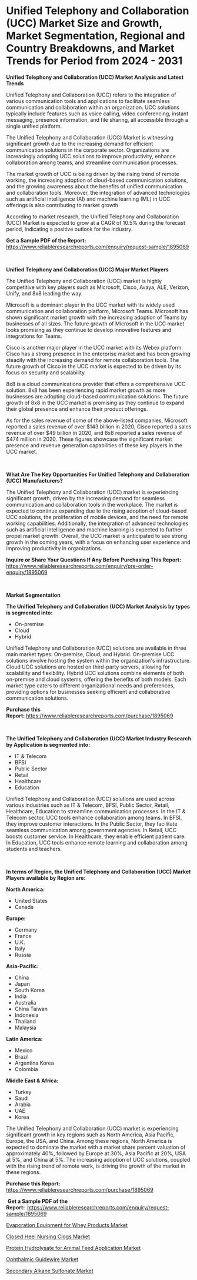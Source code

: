 <p><h1>Unified Telephony and Collaboration (UCC) Market Size and Growth, Market Segmentation, Regional and Country Breakdowns, and Market Trends for Period from 2024 -  2031</h1></p><p><strong>Unified Telephony and Collaboration (UCC) Market Analysis and Latest Trends</strong></p>
<p><p>Unified Telephony and Collaboration (UCC) refers to the integration of various communication tools and applications to facilitate seamless communication and collaboration within an organization. UCC solutions typically include features such as voice calling, video conferencing, instant messaging, presence information, and file sharing, all accessible through a single unified platform.</p><p>The Unified Telephony and Collaboration (UCC) Market is witnessing significant growth due to the increasing demand for efficient communication solutions in the corporate sector. Organizations are increasingly adopting UCC solutions to improve productivity, enhance collaboration among teams, and streamline communication processes.</p><p>The market growth of UCC is being driven by the rising trend of remote working, the increasing adoption of cloud-based communication solutions, and the growing awareness about the benefits of unified communication and collaboration tools. Moreover, the integration of advanced technologies such as artificial intelligence (AI) and machine learning (ML) in UCC offerings is also contributing to market growth.</p><p>According to market research, the Unified Telephony and Collaboration (UCC) Market is expected to grow at a CAGR of 10.5% during the forecast period, indicating a positive outlook for the industry.</p></p>
<p><strong>Get a Sample PDF of the Report:&nbsp;</strong> <a href="https://www.reliableresearchreports.com/enquiry/request-sample/1895069">https://www.reliableresearchreports.com/enquiry/request-sample/1895069</a></p>
<p>&nbsp;</p>
<p><strong>Unified Telephony and Collaboration (UCC) Major Market Players</strong></p>
<p><p>The Unified Telephony and Collaboration (UCC) market is highly competitive with key players such as Microsoft, Cisco, Avaya, ALE, Verizon, Unify, and 8x8 leading the way. </p><p>Microsoft is a dominant player in the UCC market with its widely used communication and collaboration platform, Microsoft Teams. Microsoft has shown significant market growth with the increasing adoption of Teams by businesses of all sizes. The future growth of Microsoft in the UCC market looks promising as they continue to develop innovative features and integrations for Teams.</p><p>Cisco is another major player in the UCC market with its Webex platform. Cisco has a strong presence in the enterprise market and has been growing steadily with the increasing demand for remote collaboration tools. The future growth of Cisco in the UCC market is expected to be driven by its focus on security and scalability.</p><p>8x8 is a cloud communications provider that offers a comprehensive UCC solution. 8x8 has been experiencing rapid market growth as more businesses are adopting cloud-based communication solutions. The future growth of 8x8 in the UCC market is promising as they continue to expand their global presence and enhance their product offerings.</p><p>As for the sales revenue of some of the above-listed companies, Microsoft reported a sales revenue of over $143 billion in 2020, Cisco reported a sales revenue of over $49 billion in 2020, and 8x8 reported a sales revenue of $474 million in 2020. These figures showcase the significant market presence and revenue generation capabilities of these key players in the UCC market.</p></p>
<p>&nbsp;</p>
<p><strong>What Are The Key Opportunities For Unified Telephony and Collaboration (UCC) Manufacturers?</strong></p>
<p><p>The Unified Telephony and Collaboration (UCC) market is experiencing significant growth, driven by the increasing demand for seamless communication and collaboration tools in the workplace. The market is expected to continue expanding due to the rising adoption of cloud-based UCC solutions, the proliferation of mobile devices, and the need for remote working capabilities. Additionally, the integration of advanced technologies such as artificial intelligence and machine learning is expected to further propel market growth. Overall, the UCC market is anticipated to see strong growth in the coming years, with a focus on enhancing user experience and improving productivity in organizations.</p></p>
<p><strong>Inquire or Share Your Questions If Any Before Purchasing This Report:</strong> <a href="https://www.reliableresearchreports.com/enquiry/pre-order-enquiry/1895069">https://www.reliableresearchreports.com/enquiry/pre-order-enquiry/1895069</a></p>
<p>&nbsp;</p>
<p><strong>Market Segmentation</strong></p>
<p><strong>The Unified Telephony and Collaboration (UCC) Market Analysis by types is segmented into:</strong></p>
<p><ul><li>On-premise</li><li>Cloud</li><li>Hybrid</li></ul></p>
<p><p>Unified Telephony and Collaboration (UCC) solutions are available in three main market types: On-premise, Cloud, and Hybrid. On-premise UCC solutions involve hosting the system within the organization's infrastructure. Cloud UCC solutions are hosted on third-party servers, allowing for scalability and flexibility. Hybrid UCC solutions combine elements of both on-premise and cloud systems, offering the benefits of both models. Each market type caters to different organizational needs and preferences, providing options for businesses seeking efficient and collaborative communication solutions.</p></p>
<p><strong>Purchase this Report:&nbsp;</strong><a href="https://www.reliableresearchreports.com/purchase/1895069">https://www.reliableresearchreports.com/purchase/1895069</a></p>
<p>&nbsp;</p>
<p><strong>The Unified Telephony and Collaboration (UCC) Market Industry Research by Application is segmented into:</strong></p>
<p><ul><li>IT & Telecom</li><li>BFSI</li><li>Public Sector</li><li>Retail</li><li>Healthcare</li><li>Education</li></ul></p>
<p><p>Unified Telephony and Collaboration (UCC) solutions are used across various industries such as IT & Telecom, BFSI, Public Sector, Retail, Healthcare, Education to streamline communication processes. In the IT & Telecom sector, UCC tools enhance collaboration among teams. In BFSI, they improve customer interactions. In the Public Sector, they facilitate seamless communication among government agencies. In Retail, UCC boosts customer service. In Healthcare, they enable efficient patient care. In Education, UCC tools enhance remote learning and collaboration among students and teachers.</p></p>
<p>&nbsp;</p>
<p><strong>In terms of Region, the Unified Telephony and Collaboration (UCC) Market Players available by Region are:</strong></p>
<p>
    <p> <strong> North America: </strong>
        <ul>
            <li>United States</li>
            <li>Canada</li>
        </ul>
        </p> 
    <p> <strong> Europe: </strong>
        <ul>
            <li>Germany</li>
            <li>France</li>
            <li>U.K.</li>
            <li>Italy</li>
            <li>Russia</li>
        </ul>
        </p> 
    <p> <strong> Asia-Pacific: </strong>
        <ul>
            <li>China</li>
            <li>Japan</li>
            <li>South Korea</li>
            <li>India</li>
            <li>Australia</li>
            <li>China Taiwan</li>
            <li>Indonesia</li>
            <li>Thailand</li>
            <li>Malaysia</li>
        </ul>
        </p> 
    <p> <strong> Latin America: </strong>
        <ul>
            <li>Mexico</li>
            <li>Brazil</li>
            <li>Argentina Korea</li>
            <li>Colombia</li>
        </ul>
        </p> 
    <p> <strong> Middle East & Africa: </strong>
        <ul>
            <li>Turkey</li>
            <li>Saudi</li>
            <li>Arabia</li>
            <li>UAE</li>
            <li>Korea</li>
        </ul>
    </p>
    </p>
<p><p>The Unified Telephony and Collaboration (UCC) market is experiencing significant growth in key regions such as North America, Asia Pacific, Europe, the USA, and China. Among these regions, North America is expected to dominate the market with a market share percent valuation of approximately 40%, followed by Europe at 30%, Asia Pacific at 20%, USA at 5%, and China at 5%. The increasing adoption of UCC solutions, coupled with the rising trend of remote work, is driving the growth of the market in these regions.</p></p>
<p><strong>Purchase this Report: </strong><a href="https://www.reliableresearchreports.com/purchase/1895069">https://www.reliableresearchreports.com/purchase/1895069</a></p>
<p>&nbsp;<strong>Get a Sample PDF of the Report:&nbsp;&nbsp;</strong><a href="https://www.reliableresearchreports.com/enquiry/request-sample/1895069">https://www.reliableresearchreports.com/enquiry/request-sample/1895069</a></p>
<p><strong></strong></p>
<p><p><a href="https://github.com/sofayahoo2023/Market-Research-Report-List-3/blob/main/evaporation-equipment-for-whey-products-market.md">Evaporation Equipment for Whey Products Market</a></p><p><a href="https://iodized-pantydraco-05c.notion.site/Closed-Heel-Nursing-Clogs-Market-Size-Growing-and-Forecasted-for-period-from-2024-2031-and-provide-6f269c97a84c4fc6b27a557860973a29">Closed Heel Nursing Clogs Market</a></p><p><a href="https://view.publitas.com/reportprime-1/protein-hydrolysate-for-animal-feed-application-market-offers-provide-insightful-data-for-the-time-period-from-2024-to-2031-and-also-provide-analysis-based-on-application-type-and-region/">Protein Hydrolysate for Animal Feed Application Market</a></p><p><a href="https://zircon-bluebell-299.notion.site/Ophthalmic-Guidewire-Market-Size-Global-Industry-Overview-Market-Segmentation-and-Forecast-2024-t-2591aa3c7cae48ccb3ea94131655bd38">Ophthalmic Guidewire Market</a></p><p><a href="https://view.publitas.com/reportprime-1/secondary-alkane-sulfonate-market-offers-provide-insightful-data-for-the-time-period-from-2024-to-2031-and-also-provide-analysis-based-on-application-type-and-region/">Secondary Alkane Sulfonate Market</a></p></p>